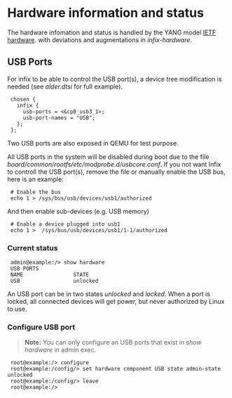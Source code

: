 # Hardware information and status

The hardware infomation and status is handled by the YANG model [IETF hardware][ietf-hardware].
with deviations and augmentations in _infix-hardware_.

## USB Ports
For infix to be able to control the USB port(s), a device tree modification is needed (see _alder.dtsi_ for full example).
```
 chosen {
   infix {
     usb-ports = <&cp0_usb3_1>;
	 usb-port-names = "USB";
   };
 };
```
Two USB ports are also exposed in QEMU for test purpose.

All USB ports in the system will be disabled during boot due to the file _board/common/rootfs/etc/modprobe.d/usbcore.conf_.
If you not want Infix to controll the USB port(s), remove the file or manually enable the USB bus, here is an example:

```
 # Enable the bus
 echo 1 > /sys/bus/usb/devices/usb1/authorized
```
And then enable sub-devices (e.g. USB memory)
```
 # Enable a device plugged into usb1
 echo 1 >  /sys/bus/usb/devices/usb1/1-1/authorized
```

### Current status
```
 admin@example:/> show hardware
 USB PORTS
 NAME                STATE
 USB                 unlocked
```
An USB port can be in two states _unlocked_ and _locked_. When a port is locked,
all connected devices will get power, but never authorized by Linux to use.

### Configure USB port
> **Note:** You can only configure an USB ports that exist in _show hardware_ in admin exec.

```
 root@example:/> configure
 root@example:/config/> set hardware component USB state admin-state unlocked
 root@example:/config/> leave
 root@example:/>
```

[ietf-hardware]:         https://www.rfc-editor.org/rfc/rfc8348.html
